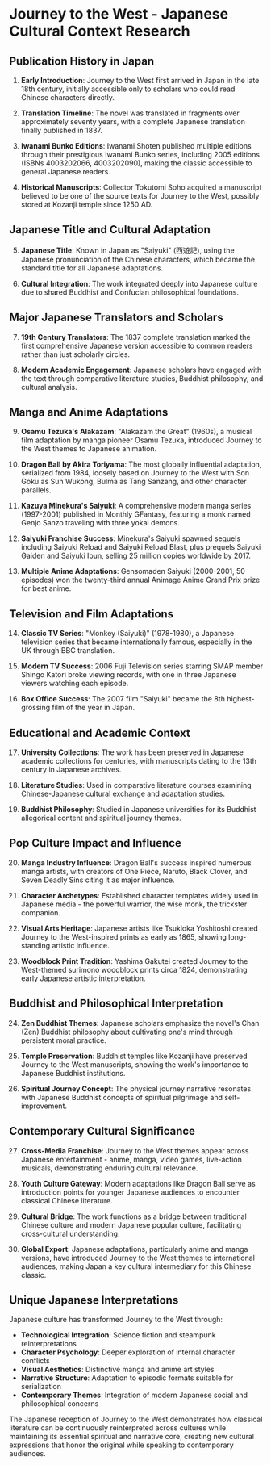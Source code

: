 # Journey to the West - Japanese Cultural Context Research

## Publication History in Japan

1. **Early Introduction**: Journey to the West first arrived in Japan in the late 18th century, initially accessible only to scholars who could read Chinese characters directly.

2. **Translation Timeline**: The novel was translated in fragments over approximately seventy years, with a complete Japanese translation finally published in 1837.

3. **Iwanami Bunko Editions**: Iwanami Shoten published multiple editions through their prestigious Iwanami Bunko series, including 2005 editions (ISBNs 4003202066, 4003202090), making the classic accessible to general Japanese readers.

4. **Historical Manuscripts**: Collector Tokutomi Soho acquired a manuscript believed to be one of the source texts for Journey to the West, possibly stored at Kozanji temple since 1250 AD.

## Japanese Title and Cultural Adaptation

5. **Japanese Title**: Known in Japan as "Saiyuki" (西遊記), using the Japanese pronunciation of the Chinese characters, which became the standard title for all Japanese adaptations.

6. **Cultural Integration**: The work integrated deeply into Japanese culture due to shared Buddhist and Confucian philosophical foundations.

## Major Japanese Translators and Scholars

7. **19th Century Translators**: The 1837 complete translation marked the first comprehensive Japanese version accessible to common readers rather than just scholarly circles.

8. **Modern Academic Engagement**: Japanese scholars have engaged with the text through comparative literature studies, Buddhist philosophy, and cultural analysis.

## Manga and Anime Adaptations

9. **Osamu Tezuka's Alakazam**: "Alakazam the Great" (1960s), a musical film adaptation by manga pioneer Osamu Tezuka, introduced Journey to the West themes to Japanese animation.

10. **Dragon Ball by Akira Toriyama**: The most globally influential adaptation, serialized from 1984, loosely based on Journey to the West with Son Goku as Sun Wukong, Bulma as Tang Sanzang, and other character parallels.

11. **Kazuya Minekura's Saiyuki**: A comprehensive modern manga series (1997-2001) published in Monthly GFantasy, featuring a monk named Genjo Sanzo traveling with three yokai demons.

12. **Saiyuki Franchise Success**: Minekura's Saiyuki spawned sequels including Saiyuki Reload and Saiyuki Reload Blast, plus prequels Saiyuki Gaiden and Saiyuki Ibun, selling 25 million copies worldwide by 2017.

13. **Multiple Anime Adaptations**: Gensomaden Saiyuki (2000-2001, 50 episodes) won the twenty-third annual Animage Anime Grand Prix prize for best anime.

## Television and Film Adaptations

14. **Classic TV Series**: "Monkey (Saiyuki)" (1978-1980), a Japanese television series that became internationally famous, especially in the UK through BBC translation.

15. **Modern TV Success**: 2006 Fuji Television series starring SMAP member Shingo Katori broke viewing records, with one in three Japanese viewers watching each episode.

16. **Box Office Success**: The 2007 film "Saiyuki" became the 8th highest-grossing film of the year in Japan.

## Educational and Academic Context

17. **University Collections**: The work has been preserved in Japanese academic collections for centuries, with manuscripts dating to the 13th century in Japanese archives.

18. **Literature Studies**: Used in comparative literature courses examining Chinese-Japanese cultural exchange and adaptation studies.

19. **Buddhist Philosophy**: Studied in Japanese universities for its Buddhist allegorical content and spiritual journey themes.

## Pop Culture Impact and Influence

20. **Manga Industry Influence**: Dragon Ball's success inspired numerous manga artists, with creators of One Piece, Naruto, Black Clover, and Seven Deadly Sins citing it as major influence.

21. **Character Archetypes**: Established character templates widely used in Japanese media - the powerful warrior, the wise monk, the trickster companion.

22. **Visual Arts Heritage**: Japanese artists like Tsukioka Yoshitoshi created Journey to the West-inspired prints as early as 1865, showing long-standing artistic influence.

23. **Woodblock Print Tradition**: Yashima Gakutei created Journey to the West-themed surimono woodblock prints circa 1824, demonstrating early Japanese artistic interpretation.

## Buddhist and Philosophical Interpretation

24. **Zen Buddhist Themes**: Japanese scholars emphasize the novel's Chan (Zen) Buddhist philosophy about cultivating one's mind through persistent moral practice.

25. **Temple Preservation**: Buddhist temples like Kozanji have preserved Journey to the West manuscripts, showing the work's importance to Japanese Buddhist institutions.

26. **Spiritual Journey Concept**: The physical journey narrative resonates with Japanese Buddhist concepts of spiritual pilgrimage and self-improvement.

## Contemporary Cultural Significance

27. **Cross-Media Franchise**: Journey to the West themes appear across Japanese entertainment - anime, manga, video games, live-action musicals, demonstrating enduring cultural relevance.

28. **Youth Culture Gateway**: Modern adaptations like Dragon Ball serve as introduction points for younger Japanese audiences to encounter classical Chinese literature.

29. **Cultural Bridge**: The work functions as a bridge between traditional Chinese culture and modern Japanese popular culture, facilitating cross-cultural understanding.

30. **Global Export**: Japanese adaptations, particularly anime and manga versions, have introduced Journey to the West themes to international audiences, making Japan a key cultural intermediary for this Chinese classic.

## Unique Japanese Interpretations

Japanese culture has transformed Journey to the West through:
- **Technological Integration**: Science fiction and steampunk reinterpretations
- **Character Psychology**: Deeper exploration of internal character conflicts
- **Visual Aesthetics**: Distinctive manga and anime art styles
- **Narrative Structure**: Adaptation to episodic formats suitable for serialization
- **Contemporary Themes**: Integration of modern Japanese social and philosophical concerns

The Japanese reception of Journey to the West demonstrates how classical literature can be continuously reinterpreted across cultures while maintaining its essential spiritual and narrative core, creating new cultural expressions that honor the original while speaking to contemporary audiences.